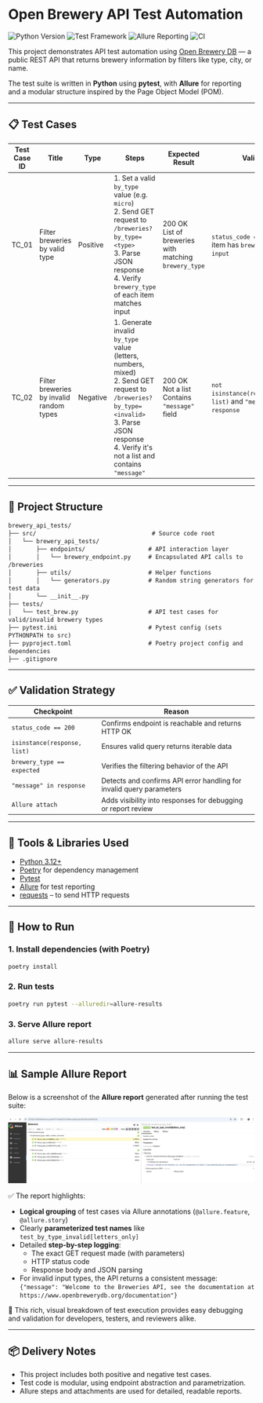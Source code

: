 # Open Brewery API Test Automation

![Python Version](https://img.shields.io/badge/python-3.12-blue)
![Test Framework](https://img.shields.io/badge/tested%20with-pytest-yellow)
![Allure Reporting](https://img.shields.io/badge/report-Allure-blueviolet)
![CI](https://github.com/name-ivan/O_Net_openbrew_test/actions/workflows/pytest.yml/badge.svg?branch=main)

This project demonstrates API test automation using [Open Brewery DB](https://www.openbrewerydb.org/) — a public REST API that returns brewery information by filters like type, city, or name.

The test suite is written in **Python** using **pytest**, with **Allure** for reporting and a modular structure inspired by the Page Object Model (POM).

---

## 📋 Test Cases

| Test Case ID | Title                                    | Type     | Steps                                                                                                          | Expected Result                                                                 | Validation                                           |
|--------------|------------------------------------------|----------|----------------------------------------------------------------------------------------------------------------|----------------------------------------------------------------------------------|------------------------------------------------------|
| TC_01        | Filter breweries by valid type           | Positive | 1. Set a valid `by_type` value (e.g. `micro`) <br> 2. Send GET request to `/breweries?by_type=<type>` <br> 3. Parse JSON response <br> 4. Verify `brewery_type` of each item matches input | 200 OK <br> List of breweries with matching `brewery_type`                      | `status_code == 200`, each item has `brewery_type == input` |
| TC_02        | Filter breweries by invalid random types | Negative | 1. Generate invalid `by_type` value (letters, numbers, mixed) <br> 2. Send GET request to `/breweries?by_type=<invalid>` <br> 3. Parse JSON response <br> 4. Verify it's not a list and contains `"message"` | 200 OK <br> Not a list <br> Contains `"message"` field                          | `not isinstance(response.json(), list)` and `"message" in response` |

---

## 🧪 Project Structure

```
brewery_api_tests/
├── src/                                 # Source code root
│   └── brewery_api_tests/              
│       ├── endpoints/                  # API interaction layer
│       │   └── brewery_endpoint.py     # Encapsulated API calls to /breweries
│       ├── utils/                      # Helper functions
│       │   └── generators.py           # Random string generators for test data
│       └── __init__.py                 
├── tests/                              
│   └── test_brew.py                    # API test cases for valid/invalid brewery types
├── pytest.ini                          # Pytest config (sets PYTHONPATH to src)
├── pyproject.toml                      # Poetry project config and dependencies
├── .gitignore                          
```

---

## ✅ Validation Strategy

| Checkpoint                   | Reason                                                                 |
|-----------------------------|------------------------------------------------------------------------|
| `status_code == 200`        | Confirms endpoint is reachable and returns HTTP OK                     |
| `isinstance(response, list)`| Ensures valid query returns iterable data                              |
| `brewery_type == expected`  | Verifies the filtering behavior of the API                             |
| `"message" in response`     | Detects and confirms API error handling for invalid query parameters   |
| `Allure attach`             | Adds visibility into responses for debugging or report review          |

---

## 🧰 Tools & Libraries Used

- [Python 3.12+](https://www.python.org/)
- [Poetry](https://python-poetry.org/) for dependency management
- [Pytest](https://docs.pytest.org/)
- [Allure](https://docs.qameta.io/allure/) for test reporting
- [requests](https://docs.python-requests.org/) – to send HTTP requests

---

## 🚀 How to Run

### 1. Install dependencies (with Poetry)
```bash
poetry install
```

### 2. Run tests
```bash
poetry run pytest --alluredir=allure-results
```

### 3. Serve Allure report
```bash
allure serve allure-results
```
---
## 📊 Sample Allure Report

Below is a screenshot of the **Allure report** generated after running the test suite:

![Allure Report](assets/allure_report.png)

✅ The report highlights:

- **Logical grouping** of test cases via Allure annotations (`@allure.feature`, `@allure.story`)
- Clearly **parameterized test names** like `test_by_type_invalid[letters_only]`
- Detailed **step-by-step logging**:
  - The exact GET request made (with parameters)
  - HTTP status code
  - Response body and JSON parsing
- For invalid input types, the API returns a consistent message:  
  `{"message": "Welcome to the Breweries API, see the documentation at https://www.openbrewerydb.org/documentation"}`

🧾 This rich, visual breakdown of test execution provides easy debugging and validation for developers, testers, and reviewers alike.

---

## 📦 Delivery Notes

- This project includes both positive and negative test cases.
- Test code is modular, using endpoint abstraction and parametrization.
- Allure steps and attachments are used for detailed, readable reports.
